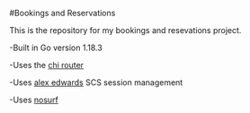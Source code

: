 #Bookings and Reservations

This is the repository for my bookings and resevations project.

-Built in Go version 1.18.3

-Uses the [chi router](https://github.com/go-chi/chi) 

-Uses [alex edwards](https://github.com/alexedwards/scs) SCS session management

-Uses [nosurf](https://github.com/justinas/nosurf)